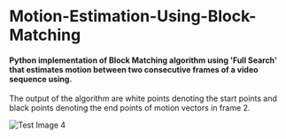 # Motion-Estimation-Using-Block-Matching

#### Python implementation of Block Matching algorithm using 'Full Search' that estimates motion between two consecutive frames of a video sequence using.

The output of the algorithm are white points denoting the start points and black points denoting the end points of motion vectors in frame 2.


![Test Image 4](https://github.com/nishikantparmariam/Motion-Estimation-Using-Block-Matching-Algorithm/blob/master/screenshot.png)
